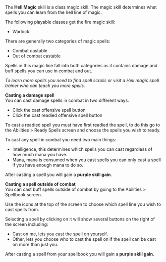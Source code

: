 The **Hell Magic** skill is a class magic skill. The magic skill determines what spells you can learn from the hell line of magic.

The following playable classes get the fire magic skill:

*   Warlock

There are generally two categories of magic spells:

*   Combat castable
*   Out of combat castable

Spells in this magic line fall into both categories as it contains damage and buff spells you can use in combat and out.

_To learn more spells you need to find spell scrolls or visit a Hell magic spell trainer who can teach you more spells._

**Casting a damage spell**  
You can cast damage spells in combat in two different ways.

*   Click the cast offensive spell button
*   Click the cast readied offensive spell button

To cast a readied spell you must have first readied the spell, to do this go to the Abilities > Ready Spells screen and choose the spells you wish to ready.

To cast any spell in combat you need two main things:

*   Intelligence, this determines which spells you can cast regardless of how much mana you have.
*   Mana, mana is consumed when you cast spells you can only cast a spell if you have enough mana to do so.

After casting a spell you will gain a **purple skill gain**.

**Casting a spell outside of combat**  
You can cast buff spells outside of combat by going to the Abilities > Spellbook screen.

Use the icons at the top of the screen to choose which spell line you wish to cast spells from. 

Selecting a spell by clicking on it will show several buttons on the right of the screen including:

*   Cast on me, lets you cast the spell on yourself.
*   Other, lets you choose who to cast the spell on if the spell can be cast on more than just you.

After casting a spell from your spellbook you will gain a **purple skill gain**.
